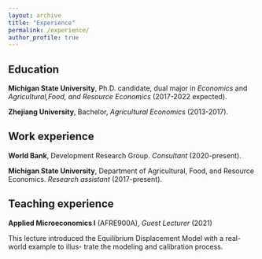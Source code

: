 ```yaml
---
layout: archive
title: "Experience"
permalink: /experience/
author_profile: true
---
```


## Education
  **Michigan State University**, Ph.D. candidate, dual major in *Economics* and *Agricultural,Food, and Resource Economics* (2017-2022 expected).
  
  **Zhejiang University**, Bachelor, *Agricultural Economics* (2013-2017). 



## Work experience
  **World Bank**, Development Research Group. *Consultant* (2020-present).
  
  **Michigan State University**, Department of Agricultural, Food, and Resource Economics. *Research assistant* (2017-present).
 
 
## Teaching experience
  **Applied Microeconomics I** (AFRE900A), *Guest Lecturer* (2021)
  
  This lecture introduced the Equilibrium Displacement Model with a real-world example to illus-
  trate the modeling and calibration process.

